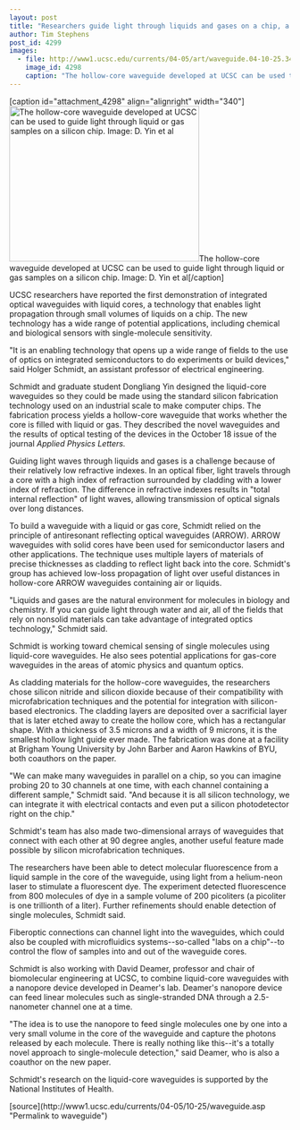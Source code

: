 ```yaml
---
layout: post
title: "Researchers guide light through liquids and gases on a chip, a major step forward for optical sensing technology"
author: Tim Stephens
post_id: 4299
images:
  - file: http://www1.ucsc.edu/currents/04-05/art/waveguide.04-10-25.340.jpg
    image_id: 4298
    caption: "The hollow-core waveguide developed at UCSC can be used to guide light through liquid or gas samples on a silicon chip. Image: D. Yin et al"
---
```


[caption id="attachment_4298" align="alignright" width="340"]<a href="http://localhost/mysite/wp-content/uploads/2004/10/waveguide.04-10-25.340.jpg"><img class="size-full wp-image-4298" src="http://localhost/mysite/wp-content/uploads/2004/10/waveguide.04-10-25.340.jpg" alt="The hollow-core waveguide developed at UCSC can be used to guide light through liquid or gas samples on a silicon chip. Image: D. Yin et al" width="340" height="278" /></a>The hollow-core waveguide developed at UCSC can be used to guide light through liquid or gas samples on a silicon chip. Image: D. Yin et al[/caption]
<a name="content" id="content"></a>
<p>
  UCSC researchers have reported the first demonstration of integrated optical waveguides with liquid cores, a technology that enables light propagation through small volumes of liquids on a chip. The new technology has a wide range of potential applications, including chemical and biological sensors with single-molecule sensitivity.
</p>
<p>
  "It is an enabling technology that opens up a wide range of fields to the use of optics on integrated semiconductors to do experiments or build devices," said Holger Schmidt, an assistant professor of electrical engineering.
</p>
<p>
  Schmidt and graduate student Dongliang Yin designed the liquid-core waveguides so they could be made using the standard silicon fabrication technology used on an industrial scale to make computer chips. The fabrication process yields a hollow-core waveguide that works whether the core is filled with liquid or gas. They described the novel waveguides and the results of optical testing of the devices in the October 18 issue of the journal <i>Applied Physics Letters.</i>
</p>
<p>
  Guiding light waves through liquids and gases is a challenge because of their relatively low refractive indexes. In an optical fiber, light travels through a core with a high index of refraction surrounded by cladding with a lower index of refraction. The difference in refractive indexes results in "total internal reflection" of light waves, allowing transmission of optical signals over long distances.
</p>
<p>
  To build a waveguide with a liquid or gas core, Schmidt relied on the principle of antiresonant reflecting optical waveguides (ARROW). ARROW waveguides with solid cores have been used for semiconductor lasers and other applications. The technique uses multiple layers of materials of precise thicknesses as cladding to reflect light back into the core. Schmidt's group has achieved low-loss propagation of light over useful distances in hollow-core ARROW waveguides containing air or liquids.
</p>
<p>
  "Liquids and gases are the natural environment for molecules in biology and chemistry. If you can guide light through water and air, all of the fields that rely on nonsolid materials can take advantage of integrated optics technology," Schmidt said.
</p>
<p>
  Schmidt is working toward chemical sensing of single molecules using liquid-core waveguides. He also sees potential applications for gas-core waveguides in the areas of atomic physics and quantum optics.
</p>
<p>
  As cladding materials for the hollow-core waveguides, the researchers chose silicon nitride and silicon dioxide because of their compatibility with microfabrication techniques and the potential for integration with silicon-based electronics. The cladding layers are deposited over a sacrificial layer that is later etched away to create the hollow core, which has a rectangular shape. With a thickness of 3.5 microns and a width of 9 microns, it is the smallest hollow light guide ever made. The fabrication was done at a facility at Brigham Young University by John Barber and Aaron Hawkins of BYU, both coauthors on the paper.
</p>
<p>
  "We can make many waveguides in parallel on a chip, so you can imagine probing 20 to 30 channels at one time, with each channel containing a different sample," Schmidt said. "And because it is all silicon technology, we can integrate it with electrical contacts and even put a silicon photodetector right on the chip."
</p>
<p>
  Schmidt's team has also made two-dimensional arrays of waveguides that connect with each other at 90 degree angles, another useful feature made possible by silicon microfabrication techniques.
</p>
<p>
  The researchers have been able to detect molecular fluorescence from a liquid sample in the core of the waveguide, using light from a helium-neon laser to stimulate a fluorescent dye. The experiment detected fluorescence from 800 molecules of dye in a sample volume of 200 picoliters (a picoliter is one trillionth of a liter). Further refinements should enable detection of single molecules, Schmidt said.
</p>
<p>
  Fiberoptic connections can channel light into the waveguides, which could also be coupled with microfluidics systems--so-called "labs on a chip"--to control the flow of samples into and out of the waveguide cores.
</p>
<p>
  Schmidt is also working with David Deamer, professor and chair of biomolecular engineering at UCSC, to combine liquid-core waveguides with a nanopore device developed in Deamer's lab. Deamer's nanopore device can feed linear molecules such as single-stranded DNA through a 2.5-nanometer channel one at a time.
</p>
<p>
  "The idea is to use the nanopore to feed single molecules one by one into a very small volume in the core of the waveguide and capture the photons released by each molecule. There is really nothing like this--it's a totally novel approach to single-molecule detection," said Deamer, who is also a coauthor on the new paper.
</p>
<p>
  Schmidt's research on the liquid-core waveguides is supported by the National Institutes of Health.<br>
</p>
<form>

</form>
<p>

</p>
[source](http://www1.ucsc.edu/currents/04-05/10-25/waveguide.asp "Permalink to waveguide")
